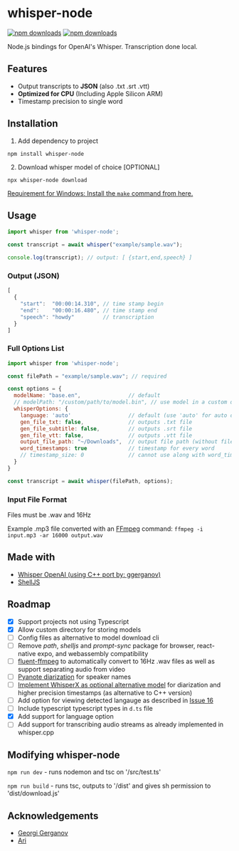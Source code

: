 # whisper-node

[![npm downloads](https://img.shields.io/npm/dm/whisper-node)](https://npmjs.org/package/whisper-node)
[![npm downloads](https://img.shields.io/npm/l/whisper-node)](https://npmjs.org/package/whisper-node)  

Node.js bindings for OpenAI's Whisper. Transcription done local.

## Features

- Output transcripts to **JSON** (also .txt .srt .vtt)
- **Optimized for CPU** (Including Apple Silicon ARM)
- Timestamp precision to single word

## Installation

1. Add dependency to project

```text
npm install whisper-node
```

2. Download whisper model of choice [OPTIONAL]

```text
npx whisper-node download
```

[Requirement for Windows: Install the ```make``` command from here.](https://gnuwin32.sourceforge.net/packages/make.htm)

## Usage

```javascript
import whisper from 'whisper-node';

const transcript = await whisper("example/sample.wav");

console.log(transcript); // output: [ {start,end,speech} ]
```

### Output (JSON)

```javascript
[
  {
    "start":  "00:00:14.310", // time stamp begin
    "end":    "00:00:16.480", // time stamp end
    "speech": "howdy"         // transcription
  }
]
```

### Full Options List

```javascript
import whisper from 'whisper-node';

const filePath = "example/sample.wav"; // required

const options = {
  modelName: "base.en",               // default
  // modelPath: "/custom/path/to/model.bin", // use model in a custom directory (cannot use along with 'modelName')
  whisperOptions: {
    language: 'auto'                  // default (use 'auto' for auto detect)
    gen_file_txt: false,              // outputs .txt file
    gen_file_subtitle: false,         // outputs .srt file
    gen_file_vtt: false,              // outputs .vtt file
    output_file_path: "~/Downloads",  // output file path (without file extension)
    word_timestamps: true             // timestamp for every word
    // timestamp_size: 0              // cannot use along with word_timestamps:true
  }
}

const transcript = await whisper(filePath, options);
```

### Input File Format

Files must be .wav and 16Hz

Example .mp3 file converted with an [FFmpeg](https://ffmpeg.org) command: ```ffmpeg -i input.mp3 -ar 16000 output.wav```

## Made with

- [Whisper OpenAI (using C++ port by: ggerganov)](https://github.com/ggerganov/whisper.cpp)
- [ShellJS](https://www.npmjs.com/package/shelljs)

## Roadmap

- [x] Support projects not using Typescript
- [x] Allow custom directory for storing models
- [ ] Config files as alternative to model download cli
- [ ] Remove *path*, *shelljs* and *prompt-sync* package for browser, react-native expo, and webassembly compatibility
- [ ] [fluent-ffmpeg](https://www.npmjs.com/package/fluent-ffmpeg) to automatically convert to 16Hz .wav files as well as support separating audio from video
- [ ] [Pyanote diarization](https://huggingface.co/pyannote/speaker-diarization) for speaker names
- [ ] [Implement WhisperX as optional alternative model](https://github.com/m-bain/whisperX) for diarization and higher precision timestamps (as alternative to C++ version)
- [ ] Add option for viewing detected langauge as described in [Issue 16](https://github.com/ariym/whisper-node/issues/16)
- [ ] Include typescript typescript types in ```d.ts``` file
- [x] Add support for language option
- [ ] Add support for transcribing audio streams as already implemented in whisper.cpp

## Modifying whisper-node

```npm run dev``` - runs nodemon and tsc on '/src/test.ts'

```npm run build``` - runs tsc, outputs to '/dist' and gives sh permission to 'dist/download.js'

## Acknowledgements

- [Georgi Gerganov](https://ggerganov.com/)
- [Ari](https://aricv.com)
